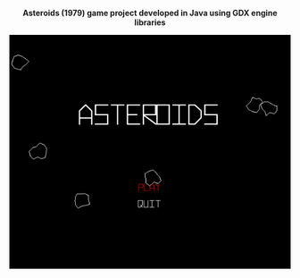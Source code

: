 <p>
<p align="center">
<strong>Asteroids (1979) game project developed in Java using GDX engine libraries</strong>
</p>

![demo](demo/demo.gif)
